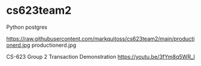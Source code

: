 # cs623team2
Python postgres

https://raw.githubusercontent.com/markquitoss/cs623team2/main/productionerd.jpg
productionerd.jpg

CS-623 Group 2 Transaction Demonstration
https://youtu.be/3fYm8q5WR_I
